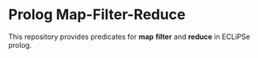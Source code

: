 # Prolog Map-Filter-Reduce

This repository provides predicates for **map** **filter** and **reduce** in ECLiPSe prolog.
